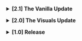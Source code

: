 **<details><summary>[2.1] The Vanilla Update</summary>**

- 2.1.6 
    - Optimization 

- 2.1.5 
    - v69 support 
    - Updated LethalLevelLoader 1.2.4 >>> 1.4.6

- 2.1.4
    - Fixed ambient sounds in dungeons

- 2.1.3
    - New Developer(Tolian)
    - Performance optimization
    - Compatibility with the Hypick-BetterShotgun mod added
    - desynchronisation problems fixed
    - AudioReverbTrigger spam fixed
    - OutsideAIPoints adjustment 

- 2.1.1
    - New info description
    - New level description
    - Adjusted Risk Level to S+
    - Added Facility Meltdown support
    - Increased amount of OutsideAINodes
    - Adjusted Daytime Creature Spawn chance
 
- 2.1.0
    - v50 support
    - Audio
      - Adjusted Audio Triggers
      - Added High Wind sound
    - Creatures
      - Adjusted Outside Creature spawn curve
      - Increased Outside Enemy Power 8 > 10
      - Removed Hydrogere
      - Added the Butler
      - Lowered Blind Dog spawn weight 20 > 10
    - Interior
      - Reduced Factory size 2.4 > 2.2
      - Adjusted Landmine spawnrate
      - Adjusted Turret spawnrate
      - Added Spiketraps
      - Adjusted min-max scrap, 25-35
      - Reduced max total scrap value 4500 > 4000
    - Lighting
      - Adjusted the sun visuals
      - Removed Rainy weather
      - Removed Stormy weather
      - Adjusted colors
      - New Starmap
    - New Quicksand texture
    - Enviroment
      - Added rolling fog
      - Fixed entrance teleport rotation
    - Removed Preview video
    - Performance optimization
    - Reduced Filesize
</details>

**<details><summary>[2.0] The Visuals Update</summary>**
- 2.0.2
  - Improved Starmap

- 2.0.1
  - Reduced file size
  - Fixed skybox not being applied

- 2.0.0
  ### Ported to LethalLevelLoader
  - Loading times are reduced
  - Dependencies changes
    - Removed LethalExpansion Dependency
    - Removed ExpansionAssets Dependency
    - Added LethalLevelLoader Dependency

  ### Lighting and Fog
  - Fog changes
    - New Volumetric system
    - Changes to color 
  - Cloud changes
    - Changes to color 
    - Increased density
  - New sky
    - New physics based system
    - Added a night sky
    - Added dynamic time of day system
  - New lighting
    - New physics based sun
    - Changes to color 
  - Shadow changes
    - Changes to color 

  ### Creatures and Scrap
  - Scrap pool has been adjusted.
  - Removed Pumpkin spawnchance

  ### Other
  - Added bloom effect
  - Added Stormy weather
  - Added LevelTags: sfDesat, Wasteland, Desert (for modders)
  - Updated Description
  - Fixed long loading bug
  - Fixed dropship item position
  - Fixed the ship's radar
  - Fixed numerous other bugs

  ### Credits
  - Audio Knight - Stomping Bugs
  - IAmBatby - Stomping Bugs & Porting to LLL
</details>

**<details><summary>[1.0] Release</summary>**
- 1.3.0
  - Removed LethalExpansionCore dependency and added a note in the Descripion
  - Added ExpansionAssets as dependency
  - Reduced File size
  - Optimizations
  - Fixed Quicksand (Thanks Audio Knight)
  - Added Rainy weather
  - Adjusted some rocks
  - Fixed navmesh
  - Outside enemies spawn later

- 1.2.3
  - Added LethalExpansionCore as a temporary dependency (to fix incompatibilities)
  - Updated Description (new discord server)

- 1.2.1
  - New Discord Link
  - Lowered the price 800 > 750
  - Changed Description
  - Lowered max indoor enemies 24 > 22
  - Check out my newest planet [here](https://thunderstore.io/c/lethal-company/p/sfDesat/Celest/)

- 1.2.0
  - Increased cost 650 > 800
  - Decreased Factory Size 2.5 > 2.4
  - Indoor/Outdoor Enemies spawn later in the day
  - Added a wiki
  - Added a planet preview
  - Added some subtle post processing
  - Fixed dropship landing in the ground
  - Fixed the navmesh

- 1.1.4
  - Disabled Eclipsed Weather
  - Disabled Rainy Weather
  - Disabled Stormy Weather

- 1.1.3
  - Added back the second fire exit
  - Fixed clipping issue
  - Enemies spawn a bit later
  - Removed templatemod as dependency
  - Added internal name to description

- 1.1.2
  - Temporarily disabled the second fire exit to hopefully fix compatibility with modded interiors

- 1.1.1
  - New link to tutorials

- 1.1.0
  - Changed ship position
  - Terrain changes
  - Added some props
  - Giant spawnrate increased
  - Enemies can spawn earlier

- 1.0.3
  - Updated terminal description
  - Updated modpage description
  - Increased price 500 > 650 to better reflect the moons difficulty

- 1.0.2
  - More enemies can spawn
  - Enemies can spawn earlier
  - More sandworms (drop and run!)
  - Factory size increased 2.2 > 2.5
  - Fixed weird shadows cast by doors
  - More scrap spawns

- 1.0.1
  - Small performance optimization
  - It no longer rains inside.
  - Added some props
  - Adjusted buildings around Entrance C
  - Increased facility size 2.0 > 2.2
  - Increased price 300 > 500

- 1.0.0  
Massive rebuild. Everything has changed.
</details>
